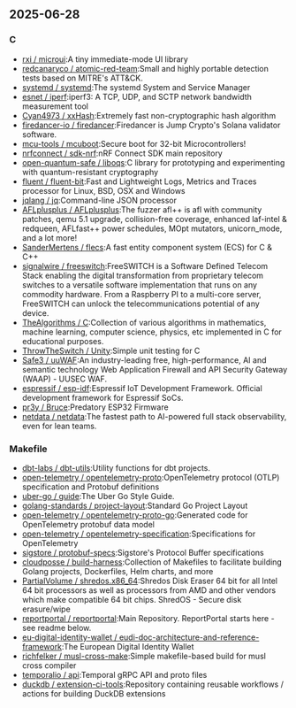 ## 2025-06-28

### C

* [rxi / microui](https://github.com/rxi/microui):A tiny immediate-mode UI library
* [redcanaryco / atomic-red-team](https://github.com/redcanaryco/atomic-red-team):Small and highly portable detection tests based on MITRE's ATT&CK.
* [systemd / systemd](https://github.com/systemd/systemd):The systemd System and Service Manager
* [esnet / iperf](https://github.com/esnet/iperf):iperf3: A TCP, UDP, and SCTP network bandwidth measurement tool
* [Cyan4973 / xxHash](https://github.com/Cyan4973/xxHash):Extremely fast non-cryptographic hash algorithm
* [firedancer-io / firedancer](https://github.com/firedancer-io/firedancer):Firedancer is Jump Crypto's Solana validator software.
* [mcu-tools / mcuboot](https://github.com/mcu-tools/mcuboot):Secure boot for 32-bit Microcontrollers!
* [nrfconnect / sdk-nrf](https://github.com/nrfconnect/sdk-nrf):nRF Connect SDK main repository
* [open-quantum-safe / liboqs](https://github.com/open-quantum-safe/liboqs):C library for prototyping and experimenting with quantum-resistant cryptography
* [fluent / fluent-bit](https://github.com/fluent/fluent-bit):Fast and Lightweight Logs, Metrics and Traces processor for Linux, BSD, OSX and Windows
* [jqlang / jq](https://github.com/jqlang/jq):Command-line JSON processor
* [AFLplusplus / AFLplusplus](https://github.com/AFLplusplus/AFLplusplus):The fuzzer afl++ is afl with community patches, qemu 5.1 upgrade, collision-free coverage, enhanced laf-intel & redqueen, AFLfast++ power schedules, MOpt mutators, unicorn_mode, and a lot more!
* [SanderMertens / flecs](https://github.com/SanderMertens/flecs):A fast entity component system (ECS) for C & C++
* [signalwire / freeswitch](https://github.com/signalwire/freeswitch):FreeSWITCH is a Software Defined Telecom Stack enabling the digital transformation from proprietary telecom switches to a versatile software implementation that runs on any commodity hardware. From a Raspberry PI to a multi-core server, FreeSWITCH can unlock the telecommunications potential of any device.
* [TheAlgorithms / C](https://github.com/TheAlgorithms/C):Collection of various algorithms in mathematics, machine learning, computer science, physics, etc implemented in C for educational purposes.
* [ThrowTheSwitch / Unity](https://github.com/ThrowTheSwitch/Unity):Simple unit testing for C
* [Safe3 / uuWAF](https://github.com/Safe3/uuWAF):An industry-leading free, high-performance, AI and semantic technology Web Application Firewall and API Security Gateway (WAAP) - UUSEC WAF.
* [espressif / esp-idf](https://github.com/espressif/esp-idf):Espressif IoT Development Framework. Official development framework for Espressif SoCs.
* [pr3y / Bruce](https://github.com/pr3y/Bruce):Predatory ESP32 Firmware
* [netdata / netdata](https://github.com/netdata/netdata):The fastest path to AI-powered full stack observability, even for lean teams.

### Makefile

* [dbt-labs / dbt-utils](https://github.com/dbt-labs/dbt-utils):Utility functions for dbt projects.
* [open-telemetry / opentelemetry-proto](https://github.com/open-telemetry/opentelemetry-proto):OpenTelemetry protocol (OTLP) specification and Protobuf definitions
* [uber-go / guide](https://github.com/uber-go/guide):The Uber Go Style Guide.
* [golang-standards / project-layout](https://github.com/golang-standards/project-layout):Standard Go Project Layout
* [open-telemetry / opentelemetry-proto-go](https://github.com/open-telemetry/opentelemetry-proto-go):Generated code for OpenTelemetry protobuf data model
* [open-telemetry / opentelemetry-specification](https://github.com/open-telemetry/opentelemetry-specification):Specifications for OpenTelemetry
* [sigstore / protobuf-specs](https://github.com/sigstore/protobuf-specs):Sigstore's Protocol Buffer specifications
* [cloudposse / build-harness](https://github.com/cloudposse/build-harness):Collection of Makefiles to facilitate building Golang projects, Dockerfiles, Helm charts, and more
* [PartialVolume / shredos.x86_64](https://github.com/PartialVolume/shredos.x86_64):Shredos Disk Eraser 64 bit for all Intel 64 bit processors as well as processors from AMD and other vendors which make compatible 64 bit chips. ShredOS - Secure disk erasure/wipe
* [reportportal / reportportal](https://github.com/reportportal/reportportal):Main Repository. ReportPortal starts here - see readme below.
* [eu-digital-identity-wallet / eudi-doc-architecture-and-reference-framework](https://github.com/eu-digital-identity-wallet/eudi-doc-architecture-and-reference-framework):The European Digital Identity Wallet
* [richfelker / musl-cross-make](https://github.com/richfelker/musl-cross-make):Simple makefile-based build for musl cross compiler
* [temporalio / api](https://github.com/temporalio/api):Temporal gRPC API and proto files
* [duckdb / extension-ci-tools](https://github.com/duckdb/extension-ci-tools):Repository containing reusable workflows / actions for building DuckDB extensions
